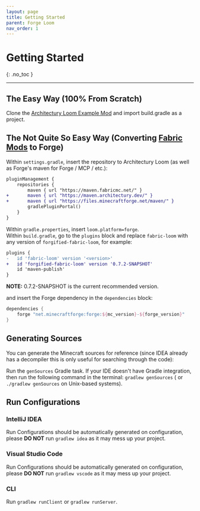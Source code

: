 ```yaml
---
layout: page
title: Getting Started
parent: Forge Loom
nav_order: 1
---
```


# Getting Started

{: .no_toc }

---

## The Easy Way (100% From Scratch)
Clone the [Architectury Loom Example Mod](https://github.com/architectury/archloom-example-mod) and import build.gradle as a project.

## The Not Quite So Easy Way (Converting [Fabric Mods](https://github.com/FabricMC/fabric-example-mod) to Forge)

Within `settings.gradle`, insert the repository to Architectury Loom (as well as Forge's maven for Forge / MCP / etc.):

```diff
pluginManagement {
    repositories {
        maven { url "https://maven.fabricmc.net/" }
+       maven { url "https://maven.architectury.dev/" }
+       maven { url "https://files.minecraftforge.net/maven/" }
        gradlePluginPortal()
    }
}
```

Within `gradle.properties`, insert `loom.platform=forge`.  
Within `build.gradle`, go to the `plugins` block and replace `fabric-loom` with any version of `forgified-fabric-loom`, for example:

```diff
plugins {
-	id 'fabric-loom' version '<version>'
+	id 'forgified-fabric-loom' version '0.7.2-SNAPSHOT'
	id 'maven-publish'
}
```

**NOTE:** 0.7.2-SNAPSHOT is the current recommended version.

and insert the Forge dependency in the `dependencies` block:

```groovy
dependencies {
    forge "net.minecraftforge:forge:${mc_version}-${forge_version}"
}
```

## Generating Sources

You can generate the Minecraft sources for reference (since IDEA already has a decompiler this is only useful for searching through the code):

Run the `genSources` Gradle task. If your IDE doesn't have Gradle integration, then run the following command in the terminal: `gradlew genSources` (
or `./gradlew genSources` on Unix-based systems).

## Run Configurations

### IntelliJ IDEA

Run Configurations should be automatically generated on configuration, please **DO NOT** run `gradlew idea` as it may mess up your project.

### Visual Studio Code

Run Configurations should be automatically generated on configuration, please **DO NOT** run `gradlew vscode` as it may mess up your project.

### CLI

Run `gradlew runClient` or `gradlew runServer`.
